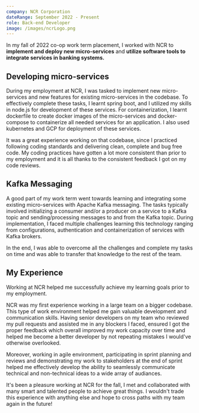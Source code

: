 ```yaml
---
company: NCR Corporation
dateRange: September 2022 - Present
role: Back-end Developer
image: /images/ncrLogo.png
---
```


In my fall of 2022 co-op work term placement, I worked with NCR to **implement and deploy new micro-services** and **utilize software tools to integrate services in banking systems.**

## Developing micro-services
During my employment at NCR, I was tasked to implement new micro-services and new features for existing micro-services in the codebase. To effectively complete these tasks, I learnt spring boot, and I utilized my skills in node.js for development of these services. For containerization, I learnt dockerfile to create docker images of the micro-services and docker-compose to containerize all needed services for an application. I also used kubernetes and GCP for deployment of these services. 

It was a great experience working on that codebase, since I practiced following coding standards and delivering clean, complete and bug free code. My coding practices have gotten a lot more consistent than prior to my employment and it is all thanks to the consistent feedback I got on my code reviews. 

## Kafka Messaging
A good part of my work term went towards learning and integrating some existing micro-services with Apache Kafka messaging. The tasks typically involved initializing a consumer and/or a producer on a service to a Kafka topic and sending/processing messages to and from the Kafka topic. During implementation, I faced multiple challenges learning this technology ranging from configurations, authentication and containerization of services with Kafka brokers. 

In the end, I was able to overcome all the challenges and complete my tasks on time and was able to transfer that knowledge to the rest of the team. 

## My Experience
Working at NCR helped me successfully achieve my learning goals prior to my employment. 

NCR was my first experience working in a large team on a bigger codebase. This type of work environment helped me gain valuable development and communication skills. Having senior developers on my team who reviewed my pull requests and assisted me in any blockers I faced, ensured I got the proper feedback which overall improved my work capacity over time and helped me become a better developer by not repeating mistakes I would've otherwise overlooked.

Moreover, working in agile environment, participating in sprint planning and reviews and demonstrating my work to stakeholders at the end of sprint helped me effectively develop the ability to seamlessly communicate technical and non-technical ideas to a wide array of audiances. 

It's been a pleasure working at NCR for the fall, I met and collaborated with many smart and talented people to achieve great things. I wouldn't trade this experience with anything else and hope to cross paths with my team again in the future!

